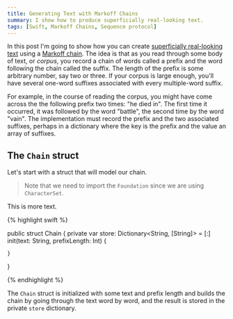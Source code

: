 ```yaml
---
title: Generating Text with Markoff Chains
summary: I show how to produce superficially real-looking text.
tags: [Swift, Markoff Chains, Sequence protocol]
---
```

In this post I'm going to show how you can create [superficially real-looking text] using a [Markoff chain]. The idea is that as you read through some body of text, or *corpus*, you record a chain of words called a prefix and the word following the chain called the suffix. The length of the prefix is some arbitrary number, say two or three. If your corpus is large enough, you'll have several one-word suffixes associated with every multiple-word suffix.

[superficially real-looking text]: https://en.wikipedia.org/wiki/Natural_language_generation
[Markoff chain]: https://en.wikipedia.org/wiki/Markov_chain

For example, in the course of reading the corpus, you might have come across the the following prefix two times: "he died in". The first time it occurred, it was followed by the word "battle", the second time by the word "vain". The implementation must record the prefix and the two associated suffixes, perhaps in a dictionary where the key is the prefix and the value an array of suffixes.

## The `Chain` struct

Let's start with a struct that will model our chain.

> Note that we need to import the `Foundation` since we are using `CharacterSet`.

This is more text.

{% highlight swift %}

public struct Chain {
    private var store: Dictionary<String, [String]> = [:]
    init(text: String, prefixLength: Int) {



    }
  }

{% endhighlight %}

The `Chain` struct is initialized with some text and prefix length and builds the chain by going through the text word by word, and the result is stored in the private `store` dictionary.
